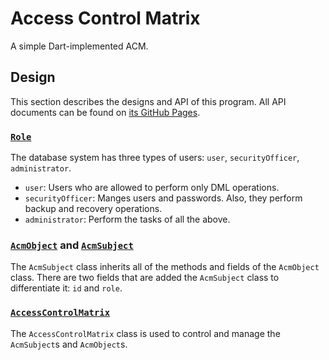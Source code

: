 # Access Control Matrix

A simple Dart-implemented ACM.

## Design

This section describes the designs and API of this program. All API documents can be found on [its GitHub Pages](https://luckey-elijah.github.io/Dart-Access-Control-Matrix/access_control_matrix/access_control_matrix-library.html).

### [`Role`](./lib/roles.dart)

The database system has three types of users: `user`, `securityOfficer`, `administrator`.

- `user`: Users who are allowed to perform only DML operations.
- `securityOfficer`: Manges users and passwords. Also, they perform backup and recovery operations.
- `administrator`: Perform the tasks of all the above.

### [`AcmObject`](./lib/object.dart) and [`AcmSubject`](./lib/subject.dart)

The `AcmSubject` class inherits all of the methods and fields of the `AcmObject` class. There are two fields that are added the `AcmSubject` class to differentiate it: `id` and `role`.

### [`AccessControlMatrix`](./lib/access_control_matrix.dart)

The `AccessControlMatrix` class is used to control and manage the `AcmSubject`s and `AcmObject`s.
